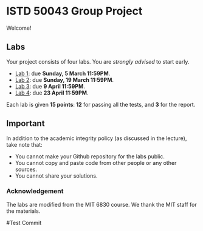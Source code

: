 ISTD 50043 Group Project
===========

Welcome!

## Labs
Your project consists of four labs. You are *strongly advised* to start early.

* [Lab 1](lab1.md): due **Sunday, 5 March 11:59PM**.
* [Lab 2](lab2.md): due **Sunday, 19 March 11:59PM**.
* [Lab 3](lab3.md): due **9 April 11:59PM**.
* [Lab 4](lab4.md): due **23 April 11:59PM**.

Each lab is given **15 points**: **12** for passing all the tests, and **3** for the report.

## Important
In addition to the academic integrity policy (as discussed in the lecture), take note that:
* You cannot make your Github repository for the labs public.
* You cannot copy and paste code from other people or any other sources.
* You cannot share your solutions.


### Acknowledgement
The labs are modified from the MIT 6830 course. We thank the MIT staff for the materials.

#Test Commit